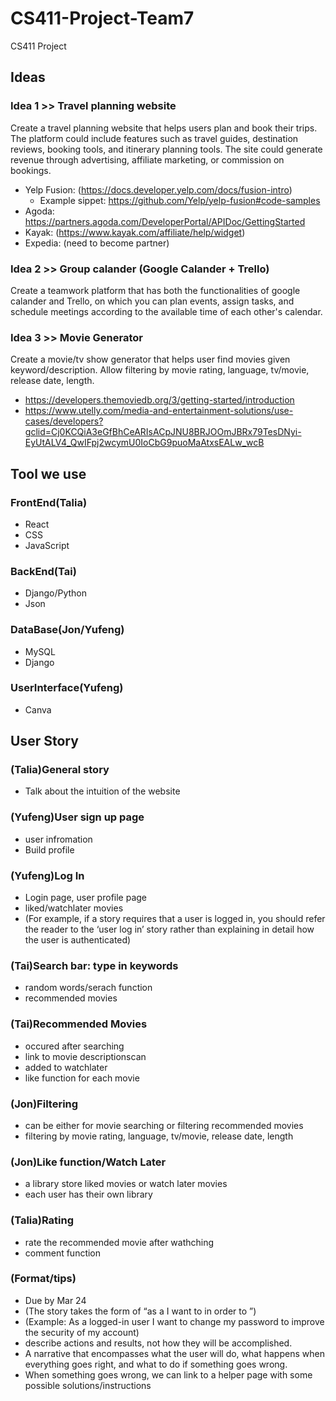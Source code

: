 # CS411-Project-Team7
CS411 Project

## Ideas

### Idea 1 >> Travel planning website

Create a travel planning website that helps users plan and book their trips. The platform could include features such as travel guides, destination reviews, booking tools, and itinerary planning tools. The site could generate revenue through advertising, affiliate marketing, or commission on bookings.
* Yelp Fusion: (https://docs.developer.yelp.com/docs/fusion-intro)
  * Example sippet: https://github.com/Yelp/yelp-fusion#code-samples
* Agoda: https://partners.agoda.com/DeveloperPortal/APIDoc/GettingStarted
* Kayak: (https://www.kayak.com/affiliate/help/widget)
* Expedia: (need to become partner)


### Idea 2 >> Group calander (Google Calander + Trello)

Create a teamwork platform that has both the functionalities of google calander and Trello, on which you can plan events, assign tasks, and schedule meetings according to the available time of each other's calendar. 


### Idea 3 >> Movie Generator

Create a movie/tv show generator that helps user find movies given keyword/description. Allow filtering by movie rating, language, tv/movie, release date, length.
* https://developers.themoviedb.org/3/getting-started/introduction
* https://www.utelly.com/media-and-entertainment-solutions/use-cases/developers?gclid=Cj0KCQiA3eGfBhCeARIsACpJNU8BRJOOmJBRx79TesDNyi-EyUtALV4_QwIFpj2wcymU0IoCbG9puoMaAtxsEALw_wcB

## Tool we use

### FrontEnd(Talia)
* React
* CSS
* JavaScript

### BackEnd(Tai)
* Django/Python
* Json

### DataBase(Jon/Yufeng)
* MySQL
* Django

### UserInterface(Yufeng)
* Canva

## User Story

### (Talia)General story
 * Talk about the intuition of the website

### (Yufeng)User sign up page
 * user infromation
 * Build profile

### (Yufeng)Log In 
 * Login page, user profile page 
 * liked/watchlater movies
 * (For example, if a story requires that a user is logged in, you should refer the reader to the ‘user log in’ story rather than explaining in detail how the user is authenticated)

### (Tai)Search bar: type in keywords
 * random words/serach function 
 * recommended movies 

### (Tai)Recommended Movies
 * occured after searching
 * link to movie descriptionscan
 * added to watchlater
 * like function for each movie

### (Jon)Filtering
 * can be either for movie searching or filtering recommended movies
 * filtering by movie rating, language, tv/movie, release date, length

### (Jon)Like function/Watch Later
 * a library store liked movies or watch later movies
 * each user has their own library

### (Talia)Rating
 * rate the recommended movie after wathching 
 * comment function 

### (Format/tips)
 * Due by Mar 24
 * (The story takes the form of “as a I want to in order to ”)
 * (Example: As a logged-in user I want to change my password to improve the security of my account)
 * describe actions and results, not how they will be accomplished.
 * A narrative that encompasses what the user will do, what happens when everything goes right, and what to do if something goes wrong.
  * When something goes wrong, we can link to a helper page with some possible solutions/instructions

